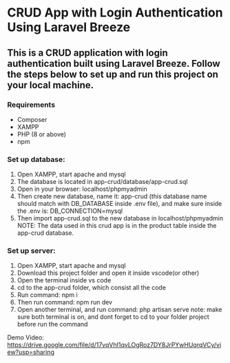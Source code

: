 # CRUD App with Login Authentication Using Laravel Breeze
## This is a CRUD application with login authentication built using Laravel Breeze. Follow the steps below to set up and run this project on your local machine.
### Requirements
- Composer
- XAMPP
- PHP (8 or above)
- npm


### Set up database:
1. Open XAMPP, start apache and mysql
2. The database is located in app-crud/database/app-crud.sql
3. Open in your browser: localhost/phpmyadmin
4. Then create new database, name it: app-crud (this database name should match with DB_DATABASE inside .env file), and make sure inside the .env is: DB_CONNECTION=mysql
5. Then import app-crud.sql to the new database in localhost/phpmyadmin
NOTE: The data used in this crud app is in the product table inside the app-crud database.

### Set up server:
1. Open XAMPP, start apache and mysql
2. Download this project folder and open it inside vscode(or other)
3. Open the terminal inside vs code
4. cd to the app-crud folder, which consist all the code
5. Run command: npm i
6. Then run command: npm run dev
7. Open another terminal, and run command: php artisan serve
note: make sure both terminal is on, and dont forget to cd to your folder project before run the command

Demo Video: https://drive.google.com/file/d/17vqVhI1qvLOgRoz7DY8JrPYwHUqrqVCy/view?usp=sharing
 
